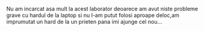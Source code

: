 Nu am incarcat asa mult la acest laborator deoarece am avut niste probleme grave cu hardul de la laptop si nu l-am putut folosi aproape deloc,am imprumutat un hard de la un prieten pana imi ajunge cel nou...
